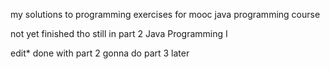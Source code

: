 my solutions to programming exercises for mooc java programming course

not yet finished tho still in part 2 Java Programming I

edit* done with part 2 gonna do part 3 later
